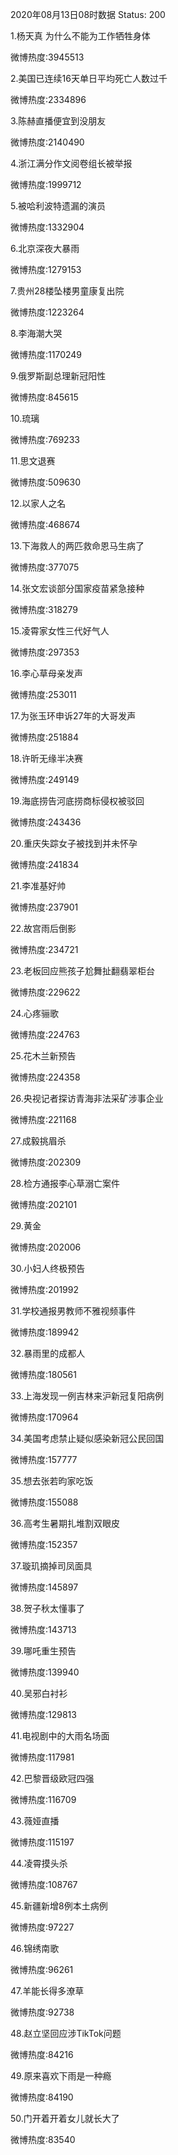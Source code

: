 2020年08月13日08时数据
Status: 200

1.杨天真 为什么不能为工作牺牲身体

微博热度:3945513

2.美国已连续16天单日平均死亡人数过千

微博热度:2334896

3.陈赫直播便宜到没朋友

微博热度:2140490

4.浙江满分作文阅卷组长被举报

微博热度:1999712

5.被哈利波特遗漏的演员

微博热度:1332904

6.北京深夜大暴雨

微博热度:1279153

7.贵州28楼坠楼男童康复出院

微博热度:1223264

8.李海潮大哭

微博热度:1170249

9.俄罗斯副总理新冠阳性

微博热度:845615

10.琉璃

微博热度:769233

11.思文退赛

微博热度:509630

12.以家人之名

微博热度:468674

13.下海救人的两匹救命恩马生病了

微博热度:377075

14.张文宏谈部分国家疫苗紧急接种

微博热度:318279

15.凌霄家女性三代好气人

微博热度:297353

16.李心草母亲发声

微博热度:253011

17.为张玉环申诉27年的大哥发声

微博热度:251884

18.许昕无缘半决赛

微博热度:249149

19.海底捞告河底捞商标侵权被驳回

微博热度:243436

20.重庆失踪女子被找到并未怀孕

微博热度:241834

21.李准基好帅

微博热度:237901

22.故宫雨后倒影

微博热度:234721

23.老板回应熊孩子尬舞扯翻翡翠柜台

微博热度:229622

24.心疼骊歌

微博热度:224763

25.花木兰新预告

微博热度:224358

26.央视记者探访青海非法采矿涉事企业

微博热度:221168

27.成毅挑眉杀

微博热度:202309

28.检方通报李心草溺亡案件

微博热度:202101

29.黄金

微博热度:202006

30.小妇人终极预告

微博热度:201992

31.学校通报男教师不雅视频事件

微博热度:189942

32.暴雨里的成都人

微博热度:180561

33.上海发现一例吉林来沪新冠复阳病例

微博热度:170964

34.美国考虑禁止疑似感染新冠公民回国

微博热度:157777

35.想去张若昀家吃饭

微博热度:155088

36.高考生暑期扎堆割双眼皮

微博热度:152357

37.璇玑摘掉司凤面具

微博热度:145897

38.贺子秋太懂事了

微博热度:143713

39.哪吒重生预告

微博热度:139940

40.吴邪白衬衫

微博热度:129813

41.电视剧中的大雨名场面

微博热度:117981

42.巴黎晋级欧冠四强

微博热度:116709

43.薇娅直播

微博热度:115197

44.凌霄摸头杀

微博热度:108767

45.新疆新增8例本土病例

微博热度:97227

46.锦绣南歌

微博热度:96261

47.羊能长得多潦草

微博热度:92738

48.赵立坚回应涉TikTok问题

微博热度:84216

49.原来喜欢下雨是一种瘾

微博热度:84190

50.门开着开着女儿就长大了

微博热度:83540

